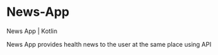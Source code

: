 # News-App
News App | Kotlin

News App provides health news to the user at the same place using API
